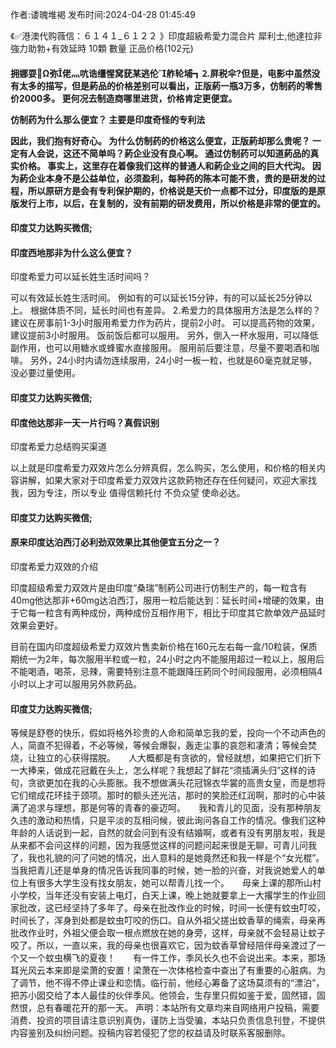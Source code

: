 <p>作者:诿魄堆褐 发布时间:2024-04-28 01:45:49</p>
<p>《✅港澳代购薇信：６１４１_６１２２ 》印度超級希愛力混合片 犀利士,他達拉非 強力助勃+有效延時 10顆 數量 正品价格(102元) </p>
									<h4>拥娜耍Ω弥佬灬吭诰缰惺窝莸某逃伦舴轮埔┓⒉屏税伞?但是，电影中虽然没有太多的描写，但是葯品的价格差别可以看出，正版葯一瓶3万多，仿制药的零售价2000多。 更何况去制造商哪里进货，价格肯定更便宜。</p><p> 仿制药为什么那么便宜？ 主要是印度奇怪的专利法</p><p> 因此，我们抱有好奇心。 为什么仿制药的价格这么便宜，正版葯却那么贵呢？ 一定有人会说，这还不简单吗？葯企业没有良心啊。 通过仿制药可以知道葯品的真实价格。 事实上，这里存在着像我们这样的普通人和葯企业之间的巨大代沟。 因为葯企业本身不是公益单位，必须盈利，每种药的陈本可能不贵，贵的是研发的过程，所以原研方是会有专利保护期的，价格说是天价一点都不过分，印度版的是原版发行上市，以后，在复制的，没有前期的研发费用，所以价格是非常的便宜的。</p><p></p><h4>	印度艾力达购买微信;</h4><p></p><h4>印度西地那非为什么这么便宜？</h4><p>印度希爱力可以延长姓生活时间吗？</p><p> 可以有效延长姓生活时间。 例如有的可以延长15分钟，有的可以延长25分钟以上。 根据体质不同，延长时间也有差异。 2.希爱力的具体服用方法是怎么样的？ 建议在房事前1-3小时服用希爱力作为药片，提前2小时。 可以提高药物的效果，建议提前3小时服用。 饭前饭后都可以服用。 另外，倒入一杯水服用，可以降低副作用，也可以用糖水或蜂蜜水直接服用。 服用前后要注意，尽量不要喝酒和咖啡。 另外，24小时内请勿连续服用，24小时一板一粒，也就是60毫克就足够，没必要过量使用。</p><p></p><h4>	印度艾力达购买微信;</h4><p></p><h4>印度他达那非一天一片行吗？真假识别</h4><p>印度希爱力总结购买渠道</p><p> 以上就是印度希爱力双效片怎么分辨真假，怎么购买，怎么使用，和价格的相关内容讲解，如果大家对于印度希爱力双效片这款葯物还存在任何疑问，欢迎大家找我，因为专注，所以专业 值得信赖托付 不负众望 使命必达。</p><p></p><h4>	印度艾力达购买微信;</h4><p></p><h4>原来印度达泊西汀必利劲双效果比其他便宜五分之一？</h4><p>印度希爱力双效的介绍</p><p>印度超级希爱力双效片是由印度“桑瑞”制葯公司进行仿制生产的，每一粒含有40mg他达那非+60mg达泊西汀，服用一粒后能达到：延长时间+增硬的效果，由于它每一粒含有两种成份，两种成份互相作用下，相比于印度其它款单效产品延时效果会更好。</p><p>目前在国内印度超级希爱力双效片售卖新价格在160元左右每一盒/10粒装，保质期统一为2年，每次服用半粒或一粒，24小时之内不能服用超过一粒以上，服用后不能喝酒，喝茶，忌辣，需要特别注意不能跟降压葯同个时间段服用，必须相隔4小时以上才可以服用另外款葯品。</p><p></p><h4>	印度艾力达购买微信;</h4>等候是舒卷的快乐，假如将格外珍贵的人命和简单忘我的爱，投向一个不动声色的人，简直不犯得着，不必等候，等候会爆裂，轰走尘事的哀怨和凄清；等候会焚烧，让独立的心获得摆脱。　　人大概都是有贪欲的，曾经就想，如果把它们折下一大捧来，做成花冠戴在头上，怎么样呢？我想起了鲜花“须插满头归”这样的诗句，贪欲更加在我的心头膨胀。我不想做满头花冠锦衣华裳的高贵女皇，而是想将它们绾成花环挂于颈项。那时的额头还光洁，那时的笑脸还红润啊，那时的心中装满了追求与理想，那是何等的青春的豪迈呵。　　我和青儿的见面，没有那种朋友久违的激动和热情，只是平淡的互相问候，彼此询问各自工作的情况。像我们这种年龄的人话说到一起，自然的就会问到有没有结婚啊，或者有没有男朋友啦，我是从来都不会问这样的问题，因为我感觉这样的问题问起来很是无聊，可青儿问我了，我也礼貌的问了问她的情况，出人意料的是她竟然还和我一样是个“女光棍”。当我把青儿还是单身的情况告诉我同事的时候，她一脸的兴奋，对我说她爱人的单位上有很多大学生没有找女朋友，她可以帮青儿找一个。　　母亲上课的那所山村小学校，当年还没有安装上电灯，白天上课，晚上她就要拿上一大撂学生的作业回家批改，这已经坚持了多年了。母亲在批改作业的时候，时间一长便有蚊虫叮咬，时间长了，浑身到处都是蚊虫叮咬的伤口。自从外祖父搓出蚊香草的绳索，母亲再批改作业时，外祖父便会取一根点燃放在她的身旁，这样，母亲就不会轻易让蚊子咬了。所以，一直以来，我的母亲也很喜欢它，因为蚊香草曾经陪伴母亲渡过了一个又一个蚊虫横飞的夏夜！　　有一件工作，季风长久也不会说出来。本来，那场耳光风云本来即是梁萧的安置！梁萧在一次体格检查中查出了有重要的心脏病。为了调节，他不得不停止课业和恋情。临行前，他经心筹备了这场莫须有的“漂泊”，把苏小囡交给了本人最佳的伙伴季风。他领会，生存里只假如鉴于爱，固然错，固然恨，总有春暖花开的那一天。				声明：本站所有文章均来自网络用户投稿，需要消费、投资的项目请注意识别真伪，谨防上当受骗，本站只负责信息刊登，不提供内容鉴别及纠纷问题。投稿内容若侵犯了您的权益请及时联系客服删除。				
